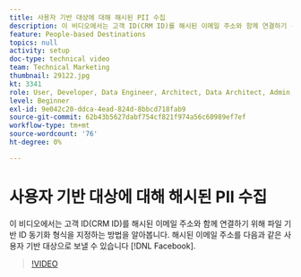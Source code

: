 ```yaml
---
title: 사용자 기반 대상에 대해 해시된 PII 수집
description: 이 비디오에서는 고객 ID(CRM ID)를 해시된 이메일 주소와 함께 연결하기 위해 파일 기반 ID 동기화 형식을 지정하는 방법을 알아봅니다.
feature: People-based Destinations
topics: null
activity: setup
doc-type: technical video
team: Technical Marketing
thumbnail: 29122.jpg
kt: 3341
role: User, Developer, Data Engineer, Architect, Data Architect, Admin, Leader
level: Beginner
exl-id: 9e042c20-ddca-4ead-824d-8bbcd718fab9
source-git-commit: 62b43b5627dabf754cf821f974a56c60989ef7ef
workflow-type: tm+mt
source-wordcount: '76'
ht-degree: 0%

---
```


# 사용자 기반 대상에 대해 해시된 PII 수집

이 비디오에서는 고객 ID(CRM ID)를 해시된 이메일 주소와 함께 연결하기 위해 파일 기반 ID 동기화 형식을 지정하는 방법을 알아봅니다. 해시된 이메일 주소를 다음과 같은 사용자 기반 대상으로 보낼 수 있습니다 [!DNL Facebook].

>[!VIDEO](https://video.tv.adobe.com/v/29122/?quality=12)
